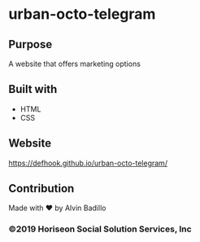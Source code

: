 # urban-octo-telegram

## Purpose
A website that offers marketing options

## Built with
* HTML
* CSS

## Website
https://defhook.github.io/urban-octo-telegram/

## Contribution 
Made with ❤️ by Alvin Badillo

### ©️2019 Horiseon Social Solution Services, Inc
